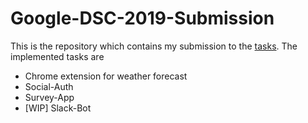 # Google-DSC-2019-Submission

This is the repository which contains my submission to the [tasks](https://github.com/WebClub-NITK/Google-DSC-NITK-Recruitments-2019/blob/master/RECRUITMENTS_2019.md). The implemented tasks are

- Chrome extension for weather forecast 
- Social-Auth
- Survey-App
- [WIP] Slack-Bot